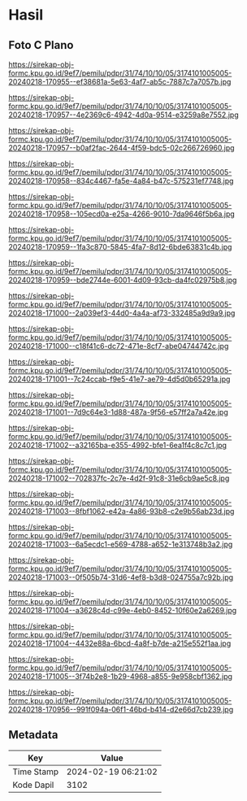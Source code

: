 # Hasil

## Foto C Plano

https://sirekap-obj-formc.kpu.go.id/9ef7/pemilu/pdpr/31/74/10/10/05/3174101005005-20240218-170955--ef38681a-5e63-4af7-ab5c-7887c7a7057b.jpg

https://sirekap-obj-formc.kpu.go.id/9ef7/pemilu/pdpr/31/74/10/10/05/3174101005005-20240218-170957--4e2369c6-4942-4d0a-9514-e3259a8e7552.jpg

https://sirekap-obj-formc.kpu.go.id/9ef7/pemilu/pdpr/31/74/10/10/05/3174101005005-20240218-170957--b0af2fac-2644-4f59-bdc5-02c266726960.jpg

https://sirekap-obj-formc.kpu.go.id/9ef7/pemilu/pdpr/31/74/10/10/05/3174101005005-20240218-170958--834c4467-fa5e-4a84-b47c-575231ef7748.jpg

https://sirekap-obj-formc.kpu.go.id/9ef7/pemilu/pdpr/31/74/10/10/05/3174101005005-20240218-170958--105ecd0a-e25a-4266-9010-7da9646f5b6a.jpg

https://sirekap-obj-formc.kpu.go.id/9ef7/pemilu/pdpr/31/74/10/10/05/3174101005005-20240218-170959--1fa3c870-5845-4fa7-8d12-6bde63831c4b.jpg

https://sirekap-obj-formc.kpu.go.id/9ef7/pemilu/pdpr/31/74/10/10/05/3174101005005-20240218-170959--bde2744e-6001-4d09-93cb-da4fc02975b8.jpg

https://sirekap-obj-formc.kpu.go.id/9ef7/pemilu/pdpr/31/74/10/10/05/3174101005005-20240218-171000--2a039ef3-44d0-4a4a-af73-332485a9d9a9.jpg

https://sirekap-obj-formc.kpu.go.id/9ef7/pemilu/pdpr/31/74/10/10/05/3174101005005-20240218-171000--c18f41c6-dc72-471e-8cf7-abe04744742c.jpg

https://sirekap-obj-formc.kpu.go.id/9ef7/pemilu/pdpr/31/74/10/10/05/3174101005005-20240218-171001--7c24ccab-f9e5-41e7-ae79-4d5d0b65291a.jpg

https://sirekap-obj-formc.kpu.go.id/9ef7/pemilu/pdpr/31/74/10/10/05/3174101005005-20240218-171001--7d9c64e3-1d88-487a-9f56-e57ff2a7a42e.jpg

https://sirekap-obj-formc.kpu.go.id/9ef7/pemilu/pdpr/31/74/10/10/05/3174101005005-20240218-171002--a32165ba-e355-4992-bfe1-6ea1f4c8c7c1.jpg

https://sirekap-obj-formc.kpu.go.id/9ef7/pemilu/pdpr/31/74/10/10/05/3174101005005-20240218-171002--702837fc-2c7e-4d2f-91c8-31e6cb9ae5c8.jpg

https://sirekap-obj-formc.kpu.go.id/9ef7/pemilu/pdpr/31/74/10/10/05/3174101005005-20240218-171003--8fbf1062-e42a-4a86-93b8-c2e9b56ab23d.jpg

https://sirekap-obj-formc.kpu.go.id/9ef7/pemilu/pdpr/31/74/10/10/05/3174101005005-20240218-171003--6a5ecdc1-e569-4788-a652-1e313748b3a2.jpg

https://sirekap-obj-formc.kpu.go.id/9ef7/pemilu/pdpr/31/74/10/10/05/3174101005005-20240218-171003--0f505b74-31d6-4ef8-b3d8-024755a7c92b.jpg

https://sirekap-obj-formc.kpu.go.id/9ef7/pemilu/pdpr/31/74/10/10/05/3174101005005-20240218-171004--a3628c4d-c99e-4eb0-8452-10f60e2a6269.jpg

https://sirekap-obj-formc.kpu.go.id/9ef7/pemilu/pdpr/31/74/10/10/05/3174101005005-20240218-171004--4432e88a-6bcd-4a8f-b7de-a215e552f1aa.jpg

https://sirekap-obj-formc.kpu.go.id/9ef7/pemilu/pdpr/31/74/10/10/05/3174101005005-20240218-171005--3f74b2e8-1b29-4968-a855-9e958cbf1362.jpg

https://sirekap-obj-formc.kpu.go.id/9ef7/pemilu/pdpr/31/74/10/10/05/3174101005005-20240218-170956--991f094a-06f1-46bd-b414-d2e66d7cb239.jpg


## Metadata

| Key        | Value               |
| ---------- | ------------------- |
| Time Stamp | 2024-02-19 06:21:02 |
| Kode Dapil | 3102                |




